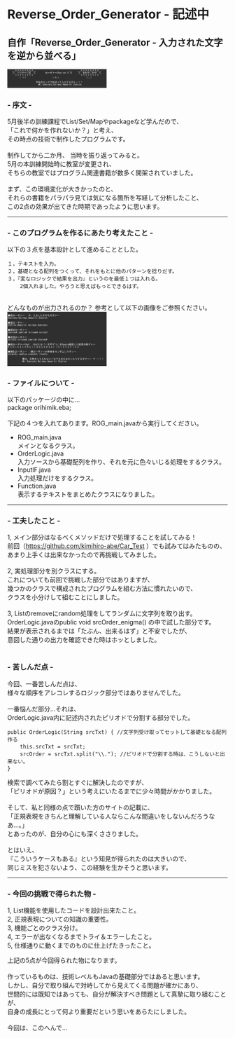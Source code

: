# Reverse_Order_Generator - 記述中
## 自作「Reverse_Order_Generator - 入力された文字を逆から並べる」  
<img src="https://github.com/kimihiro-abe/Reverse_Order_Generator/blob/main/Reverse_Order_Generator_01.png" width="45%">
<br>

### - 序文 -

5月後半の訓練課程でList/Set/Mapやpackageなど学んだので、  
「これで何かを作れないか？」と考え、  
その時点の技術で制作したプログラムです。  
<br>
制作してから二か月、 当時を振り返ってみると。  
5月の本訓練開始時に教室が変更され、  
そちらの教室ではプログラム関連書籍が数多く開架されていました。  
<br>
まず、この環境変化が大きかったのと、  
それらの書籍をパラパラ見ては気になる箇所を写経して分析したこと、  
この2点の効果が出てきた時期であったように思います。
<br>
<hr>

### - このプログラムを作るにあたり考えたこと -

以下の３点を基本設計として進めることとした。

    １，テキストを入力。
    ２，基礎となる配列をつくって、それをもとに他のパターンを捻りだす。 
    ３，『変なロジックで結果を出力』というのを最低１つは入れる。
        2個入れました。やろうと思えばもっとできるはず。 

<br>
どんなものが出力されるのか？  
参考として以下の画像をご参照ください。  
<img src="https://github.com/kimihiro-abe/Reverse_Order_Generator/blob/main/Reverse_Order_Generator_02.png" width="45%">

<br>

### - ファイルについて -
以下のパッケージの中に...  
package orihimik.eba;  
<br>
下記の４つを入れてあります。ROG_main.javaから実行してください。

- ROG_main.java  
    メインとなるクラス。
- OrderLogic.java  
    入力ソースから基礎配列を作り、それを元に色々いじる処理をするクラス。  
- InputIF.java  
    入力処理だけをするクラス。  
- Function.java  
    表示するテキストをまとめたクラスになりました。  

<hr>

### - 工夫したこと -

1, メイン部分はなるべくメソッドだけで処理することを試してみる！  
前回（https://github.com/kimihiro-abe/Car_Test ）でも試みてはみたものの、  
あまり上手くは出来なかったので再挑戦してみました。  
<br>
2, 実処理部分を別クラスにする。  
これについても前回で挑戦した部分ではありますが、  
幾つかのクラスで構成されたプログラムを組む方法に慣れたいので、  
クラスを小分けして組むことにしました。  
<br>
3, Listのremoveにrandom処理をしてランダムに文字列を取り出す。  
OrderLogic.javaのpublic void srcOrder_enigma() の中で試した部分です。  
結果が表示されるまでは「たぶん、出来るはず」と不安でしたが、  
意図した通りの出力を確認できた時はホッとしました。  
<br>

### - 苦しんだ点 -
今回、一番苦しんだ点は、  
様々な順序をアレコレするロジック部分ではありませんでした。 
<br>  
一番悩んだ部分...それは、  
OrderLogic.java内に記述内されたピリオドで分割する部分でした。   

	public OrderLogic(String srcTxt) { //文字列受け取ってセットして基礎となる配列作る
		this.srcTxt = srcTxt;
		srcOrder = srcTxt.split("\\."); //ピリオドで分割する時は、こうしないと出来ない。
	}

検索で調べてみたら割とすぐに解決したのですが、  
「ピリオドが原因？」という考えにいたるまでに少々時間がかかりました。  
<br>
そして、私と同様の点で躓いた方のサイトの記載に、  
「正規表現をきちんと理解している人ならこんな間違いをしないんだろうなあ…。」  
とあったのが、自分の心にも深くささりました。  
<br>
とはいえ、  
『こういうケースもある』という知見が得られたのは大きいので、  
同じミスを犯さないよう、この経験を生かそうと思います。
<br>

<hr>

### - 今回の挑戦で得られた物 -

1, List機能を使用したコードを設計出来たこと。  
2, 正規表現についての知識の重要性。  
3, 機能ごとのクラス分け。  
4, エラーが出なくなるまでトライ＆エラーしたこと。  
5, 仕様通りに動くまでのものに仕上げたきったこと。  

上記の5点が今回得られた物になります。  
<br>
作っているものは、技術レベルもJavaの基礎部分ではあると思います。  
しかし、自分で取り組んで対峙してから見えてくる問題が確かにあり、  
世間的には既知ではあっても、自分が解決すべき問題として真摯に取り組むことが、  
自身の成長にとって何より重要だという思いをあらたにしました。  
<br>
今回は、このへんで...
